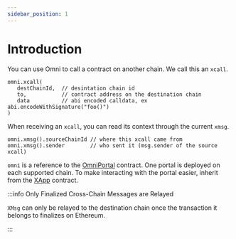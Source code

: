 ```yaml
---
sidebar_position: 1
---
```


# Introduction

You can use Omni to call a contract on another chain. We call this an `xcall`.

```solidity
omni.xcall(
   destChainId,  // desintation chain id
   to,           // contract address on the destination chain
   data          // abi encoded calldata, ex abi.encodeWithSignature("foo()")
)
```

When receiving an `xcall`, you can read its context through the current `xmsg`.

```solidity
omni.xmsg().sourceChainId // where this xcall came from
omni.xmsg().sender        // who sent it (msg.sender of the source xcall)
```

`omni` is a reference to the [OmniPortal](./contracts.md#omniportal) contract. One portal is deployed on each supported chain. To make interacting with the portal easier, inherit from the [XApp](./xapp/xapp.md) contract.

:::info Only Finalized Cross-Chain Messages are Relayed

`XMsg` can only be relayed to the destination chain once the transaction it belongs to finalizes on Ethereum.

:::

